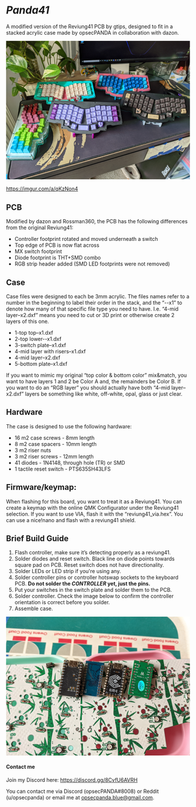 # ***Panda41***

A modified version of the Reviung41 PCB by gtips, designed to fit in a stacked acrylic case made by opsecPANDA in collaboration with dazon. 

![Panda41 family photo](/Panda41-pics/Panda41_round-up.jpg)

https://imgur.com/a/qKzNon4

## **PCB**

Modified by dazon and Rossman360, the PCB has the following differences from the original Reviung41:

- Controller footprint rotated and moved underneath a switch
- Top edge of PCB is now flat across
- MX switch footprint
- Diode footprint is THT+SMD combo
- RGB strip header added (SMD LED footprints were not removed)

## **Case**

Case files were designed to each be 3mm acrylic. The files names refer to a number in the beginning to label their order in the stack, and the “--x1” to denote how many of that specific file type you need to have. I.e. “4-mid layer–x2.dxf” means you need to cut or 3D print or otherwise create 2 layers of this one. 

- 1-top top–x1.dxf
- 2-top lower--x1.dxf
- 3-switch plate–x1.dxf
- 4-mid layer with risers–x1.dxf
- 4-mid layer–x2.dxf
- 5-bottom plate–x1.dxf

If you want to mimic my original “top color & bottom color” mix&match, you want to have layers 1 and 2 be Color A and, the remainders be Color B. If you want to do an “RGB layer” you should actually have both “4-mid layer–x2.dxf” layers be something like white, off-white, opal, glass or just clear. 

## **Hardware**

The case is designed to use the following hardware:

- 16 m2 case screws - 8mm length
- 8 m2 case spacers - 10mm length
- 3 m2 riser nuts
- 3 m2 riser screws - 12mm length
- 41 diodes - 1N4148, through hole (TR) or SMD
- 1 tactile reset switch - PTS635SH43LFS


## **Firmware/keymap:**

When flashing for this board, you want to treat it as a Reviung41. You can create a keymap with the online QMK Configurator under the Reviung41 selection. If you want to use VIA, flash it with the “reviung41_via.hex”.  You can use a nice!nano and flash with a reviung41 shield. 

## Brief Build Guide 

1. Flash controller, make sure it’s detecting properly as a reviung41.
2. Solder diodes and reset switch. Black line on diode points towards square pad on PCB. Reset switch does not have directionality.
3. Solder LEDs or LED strip if you're using any.
4. Solder controller pins or controller hotswap sockets to the keyboard PCB. **Do not solder the *CONTROLLER* yet, just the pins.**
5. Put your switches in the switch plate and solder them to the PCB.
6. Solder controller. Check the image below to confirm the controller orientation is correct before you solder.
7. Assemble case.

![Controller Orientation](/troubleshooting-help/controller-orientation.jpg) 


#### Contact me

Join my Discord here: https://discord.gg/8CvfU6AVRH

You can contact me via Discord (opsecPANDA#8008) or Reddit (u/opsecpanda) or email me at opsecpanda.blue@gmail.com.

